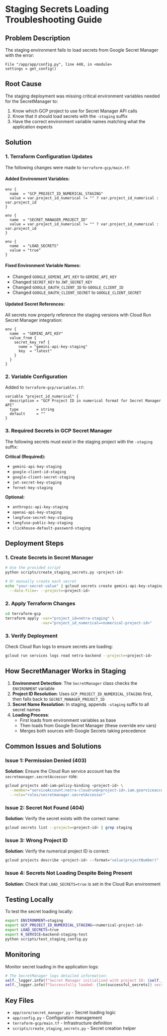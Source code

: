 # Staging Secrets Loading Troubleshooting Guide

## Problem Description
The staging environment fails to load secrets from Google Secret Manager with the error:
```
File "/app/app/config.py", line 448, in <module>
settings = get_config()
```

## Root Cause
The staging deployment was missing critical environment variables needed for the SecretManager to:
1. Know which GCP project to use for Secret Manager API calls
2. Know that it should load secrets with the `-staging` suffix
3. Have the correct environment variable names matching what the application expects

## Solution

### 1. Terraform Configuration Updates

The following changes were made to `terraform-gcp/main.tf`:

#### Added Environment Variables:
```hcl
env {
  name  = "GCP_PROJECT_ID_NUMERICAL_STAGING"
  value = var.project_id_numerical != "" ? var.project_id_numerical : var.project_id
}

env {
  name  = "SECRET_MANAGER_PROJECT_ID"
  value = var.project_id_numerical != "" ? var.project_id_numerical : var.project_id
}

env {
  name  = "LOAD_SECRETS"
  value = "true"
}
```

#### Fixed Environment Variable Names:
- Changed `GOOGLE_GEMINI_API_KEY` to `GEMINI_API_KEY`
- Changed `SECRET_KEY` to `JWT_SECRET_KEY`
- Changed `GOOGLE_OAUTH_CLIENT_ID` to `GOOGLE_CLIENT_ID`
- Changed `GOOGLE_OAUTH_CLIENT_SECRET` to `GOOGLE_CLIENT_SECRET`

#### Updated Secret References:
All secrets now properly reference the staging versions with Cloud Run Secret Manager integration:
```hcl
env {
  name  = "GEMINI_API_KEY"
  value_from {
    secret_key_ref {
      name = "gemini-api-key-staging"
      key  = "latest"
    }
  }
}
```

### 2. Variable Configuration

Added to `terraform-gcp/variables.tf`:
```hcl
variable "project_id_numerical" {
  description = "GCP Project ID in numerical format for Secret Manager API"
  type        = string
  default     = ""
}
```

### 3. Required Secrets in GCP Secret Manager

The following secrets must exist in the staging project with the `-staging` suffix:

**Critical (Required):**
- `gemini-api-key-staging`
- `google-client-id-staging`
- `google-client-secret-staging`
- `jwt-secret-key-staging`
- `fernet-key-staging`

**Optional:**
- `anthropic-api-key-staging`
- `openai-api-key-staging`
- `langfuse-secret-key-staging`
- `langfuse-public-key-staging`
- `clickhouse-default-password-staging`

## Deployment Steps

### 1. Create Secrets in Secret Manager
```bash
# Use the provided script
python scripts/create_staging_secrets.py <project-id>

# Or manually create each secret
echo "your-secret-value" | gcloud secrets create gemini-api-key-staging \
  --data-file=- --project=<project-id>
```

### 2. Apply Terraform Changes
```bash
cd terraform-gcp
terraform apply -var="project_id=netra-staging" \
                -var="project_id_numerical=<numerical-project-id>"
```

### 3. Verify Deployment
Check Cloud Run logs to ensure secrets are loading:
```bash
gcloud run services logs read netra-backend --project=<project-id>
```

## How SecretManager Works in Staging

1. **Environment Detection**: The `SecretManager` class checks the `ENVIRONMENT` variable
2. **Project ID Resolution**: Uses `GCP_PROJECT_ID_NUMERICAL_STAGING` first, then falls back to `SECRET_MANAGER_PROJECT_ID`
3. **Secret Name Resolution**: In staging, appends `-staging` suffix to all secret names
4. **Loading Process**:
   - First loads from environment variables as base
   - Then loads from Google Secret Manager (these override env vars)
   - Merges both sources with Google Secrets taking precedence

## Common Issues and Solutions

### Issue 1: Permission Denied (403)
**Solution**: Ensure the Cloud Run service account has the `secretmanager.secretAccessor` role:
```bash
gcloud projects add-iam-policy-binding <project-id> \
  --member="serviceAccount:netra-cloudrun@<project-id>.iam.gserviceaccount.com" \
  --role="roles/secretmanager.secretAccessor"
```

### Issue 2: Secret Not Found (404)
**Solution**: Verify the secret exists with the correct name:
```bash
gcloud secrets list --project=<project-id> | grep staging
```

### Issue 3: Wrong Project ID
**Solution**: Verify the numerical project ID is correct:
```bash
gcloud projects describe <project-id> --format="value(projectNumber)"
```

### Issue 4: Secrets Not Loading Despite Being Present
**Solution**: Check that `LOAD_SECRETS=true` is set in the Cloud Run environment

## Testing Locally

To test the secret loading locally:
```bash
export ENVIRONMENT=staging
export GCP_PROJECT_ID_NUMERICAL_STAGING=<numerical-project-id>
export LOAD_SECRETS=true
export K_SERVICE=backend-staging-test
python scripts/test_staging_config.py
```

## Monitoring

Monitor secret loading in the application logs:
```python
# The SecretManager logs detailed information:
self._logger.info(f"Secret Manager initialized with project ID: {self._project_id}")
self._logger.info(f"Successfully loaded: {len(successful_secrets)} secrets")
```

## Key Files
- `app/core/secret_manager.py` - Secret loading logic
- `app/config.py` - Configuration management
- `terraform-gcp/main.tf` - Infrastructure definition
- `scripts/create_staging_secrets.py` - Secret creation helper